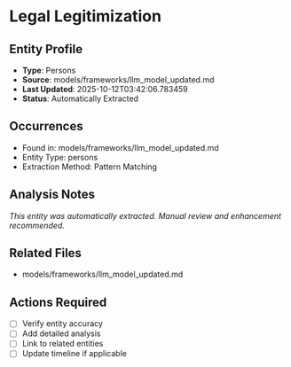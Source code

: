 # Legal Legitimization

## Entity Profile
- **Type**: Persons
- **Source**: models/frameworks/llm_model_updated.md
- **Last Updated**: 2025-10-12T03:42:06.783459
- **Status**: Automatically Extracted

## Occurrences
- Found in: models/frameworks/llm_model_updated.md
- Entity Type: persons
- Extraction Method: Pattern Matching

## Analysis Notes
*This entity was automatically extracted. Manual review and enhancement recommended.*

## Related Files
- models/frameworks/llm_model_updated.md

## Actions Required
- [ ] Verify entity accuracy
- [ ] Add detailed analysis
- [ ] Link to related entities
- [ ] Update timeline if applicable
